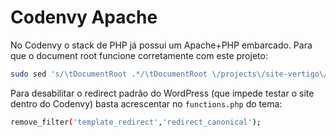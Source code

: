Codenvy Apache
======

No Codenvy o stack de PHP já possui um Apache+PHP embarcado. Para que o document root funcione corretamente com este projeto:

```sh
sudo sed 's/\tDocumentRoot .*/\tDocumentRoot \/projects\/site-vertigo\/html/g' -i /etc/apache2/sites-enabled/000-default.conf
```

Para desabilitar o redirect padrão do WordPress (que impede testar o site dentro do Codenvy) basta acrescentar no `functions.php` do tema:

```sh
remove_filter('template_redirect','redirect_canonical');
```
